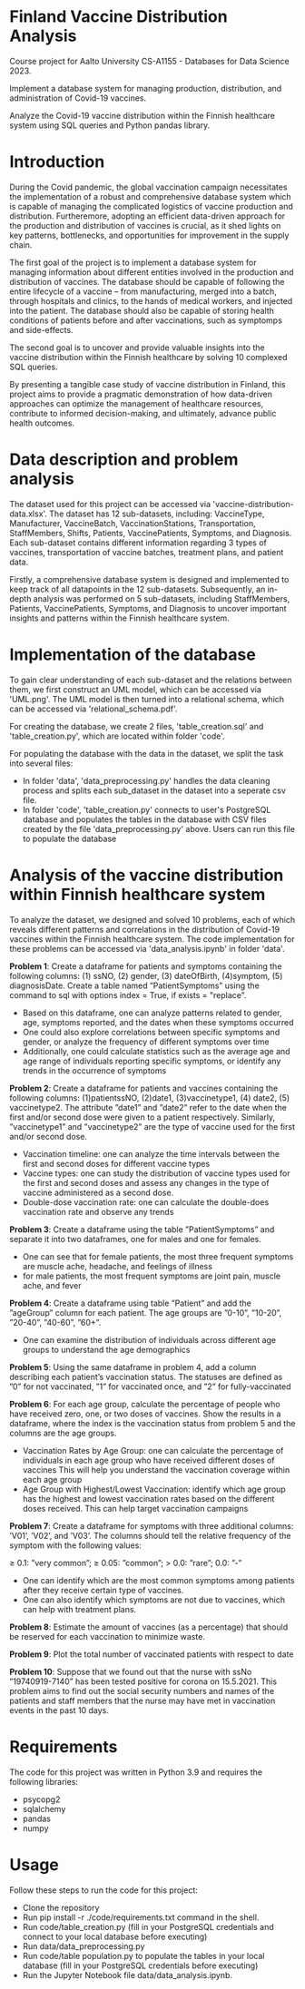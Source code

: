 # Finland Vaccine Distribution Analysis
Course project for Aalto University CS-A1155 - Databases for Data Science 2023.

Implement a database system for managing production, distribution, and administration of Covid-19 vaccines.

Analyze the Covid-19 vaccine distribution within the Finnish healthcare system using SQL queries and Python pandas library.

# Introduction
During the Covid pandemic, the global vaccination campaign necessitates the implementation of a robust and comprehensive database system which is capable of managing the complicated logistics of vaccine production and distribution. Furtheremore, adopting an efficient data-driven approach for the production and distribution of vaccines is crucial, as it shed lights on key patterns, bottlenecks, and opportunities for improvement in the supply chain. 

The first goal of the project is to implement a database system for managing information about different entities involved in the production and distribution of vaccines. The database should be capable of following the entire lifecycle of a vaccine – from manufacturing, merged into a batch, through hospitals and clinics, to the hands of medical workers, and injected into the patient. The database should also be capable of storing health conditions of patients before and after vaccinations, such as symptomps and side-effects. 

The second goal is to uncover and provide valuable insights into the vaccine distribution within the Finnish healthcare by solving 10 complexed SQL queries.

By presenting a tangible case study of vaccine distribution in Finland, this project aims to provide a pragmatic demonstration of how data-driven approaches can optimize the management of healthcare resources, contribute to informed decision-making, and ultimately, advance public health outcomes.

# Data description and problem analysis
The dataset used for this project can be accessed via 'vaccine-distribution-data.xlsx'. The dataset has 12 sub-datasets, including: VaccineType, Manufacturer, VaccineBatch, VaccinationStations, Transportation, StaffMembers, Shifts, Patients, VaccinePatients, Symptoms, and Diagnosis. Each sub-dataset contains different information regarding 3 types of vaccines, transportation of vaccine batches, treatment plans, and patient data. 

Firstly, a comprehensive database system is designed and implemented to keep track of all datapoints in the 12 sub-datasets. Subsequently, an in-depth analysis was performed on 5 sub-datasets, including StaffMembers, Patients, VaccinePatients, Symptoms, and Diagnosis to uncover important insights and patterns within the Finnish healthcare system. 

# Implementation of the database
To gain clear understanding of each sub-dataset and the relations between them, we first construct an UML model, which can be accessed via 'UML.png'. The UML model is then turned into a relational schema, which can be accessed via 'relational_schema.pdf'.

For creating the database, we create 2 files, 'table_creation.sql' and 'table_creation.py', which are located within folder 'code'. 

For populating the database with the data in the dataset, we split the task into several files:
  - In folder 'data', 'data_preprocessing.py' handles the data cleaning process and splits each sub_dataset in the dataset into a seperate csv file. 
  - In folder 'code', 'table_creation.py' connects to user's PostgreSQL database and populates the tables in the database with CSV files created by the file 'data_preprocessing.py' above. Users can run this file to populate the database

# Analysis of the vaccine distribution within Finnish healthcare system
To analyze the dataset, we designed and solved 10 problems, each of which reveals different patterns and correlations in the distribution of Covid-19 vaccines within the Finnish healthcare system. The code implementation for these problems can be accessed via 'data_analysis.ipynb' in folder 'data'.

**Problem 1**: Create a dataframe for patients and symptoms containing the following columns: (1) ssNO, (2) gender, (3) dateOfBirth, (4)symptom, (5) diagnosisDate. Create a table named ”PatientSymptoms” using the command to sql with options index = True, if exists = "replace".
  -  Based on this dataframe, one can analyze patterns related to gender, age, symptoms reported, and the dates when these symptoms occurred
  -  One could also explore correlations between specific symptoms and gender, or analyze the frequency of different symptoms over time
  -  Additionally, one could calculate statistics such as the average age and age range of individuals reporting specific symptoms, or identify any trends in the occurrence of symptoms
  
**Problem 2**: Create a dataframe for patients and vaccines containing the following columns: (1)patientssNO, (2)date1, (3)vaccinetype1, (4) date2, (5) vaccinetype2. The attribute ”date1” and ”date2” refer to the date when the first and/or second dose were given to a patient respectively. Similarly,
”vaccinetype1” and ”vaccinetype2” are the type of vaccine used for the first and/or second dose.
  - Vaccination timeline: one can analyze the time intervals between the first and second doses for different vaccine types
  - Vaccine types: one can study the distribution of vaccine types used for the first and second doses and assess any changes in the type of vaccine administered as a second dose.
  - Double-dose vaccination rate: one can calculate the double-does vaccination rate and observe any trends

**Problem 3**: Create a dataframe using the table ”PatientSymptoms” and separate it into two dataframes, one for males and one for females.
  -  One can see that for female patients, the most three frequent symptoms are muscle ache, headache, and feelings of illness
  -  for male patients, the most frequent symptoms are joint pain, muscle ache, and fever

**Problem 4**: Create a dataframe using table ”Patient” and add the
”ageGroup” column for each patient. The age groups are
”0-10”, ”10-20”, ”20-40”, ”40-60”, ”60+”.
  -  One can examine the distribution of individuals across different age groups to understand the age demographics

**Problem 5**: Using the same dataframe in problem 4, add a
column describing each patient’s vaccination status. The
statuses are defined as ”0” for not vaccinated, ”1” for
vaccinated once, and ”2” for fully-vaccinated

**Problem 6**: For each age group, calculate the percentage of people who
have received zero, one, or two doses of vaccines. Show the
results in a dataframe, where the index is the vaccination
status from problem 5 and the columns are the age groups.
  - Vaccination Rates by Age Group: one can calculate the percentage of individuals in each age group who have received different doses of vaccines This will help you understand the vaccination coverage within each age group
  - Age Group with Highest/Lowest Vaccination: identify which age group has the highest and lowest vaccination rates based on the different doses received. This can help target vaccination campaigns

**Problem 7**: Create a dataframe for symptoms with three additional columns: ’V01’, ’V02’, and ’V03’. The columns should tell the relative frequency of the symptom with the following values:

≥ 0.1: ”very common”; ≥ 0.05: ”common”; > 0.0: ”rare”; 0.0: ”-”
  -  One can identify which are the most common symptoms among patients after they receive certain type of vaccines. 
  -  One can also identify which symptoms are not due to vaccines, which can help with treatment plans.

**Problem 8**: Estimate the amount of vaccines (as a percentage) that should be reserved for each vaccination to minimize waste.

**Problem 9**: Plot the total number of vaccinated patients with respect to date

**Problem 10**: Suppose that we found out that the nurse with ssNo
”19740919-7140” has been tested positive for corona on
15.5.2021. This problem aims to find out the social security numbers and
names of the patients and staff members that the nurse may
have met in vaccination events in the past 10 days. 

# Requirements
The code for this project was written in Python 3.9 and requires the following libraries:
  -  psycopg2
  -  sqlalchemy
  -  pandas
  -  numpy

# Usage
Follow these steps to run the code for this project:
  -  Clone the repository
  -  Run pip install -r ./code/requirements.txt command in the shell.
  -  Run code/table_creation.py (fill in your PostgreSQL credentials and connect to your local database before executing)
  -  Run data/data_preprocessing.py 
  -  Run code/table population.py to populate the tables in your local database (fill in your PostgreSQL credentials before executing)
  -  Run the Jupyter Notebook file data/data_analysis.ipynb.





